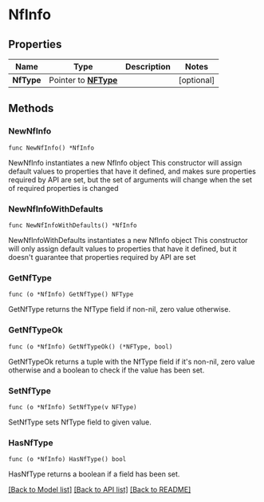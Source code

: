 # NfInfo

## Properties

Name | Type | Description | Notes
------------ | ------------- | ------------- | -------------
**NfType** | Pointer to [**NFType**](NFType.md) |  | [optional] 

## Methods

### NewNfInfo

`func NewNfInfo() *NfInfo`

NewNfInfo instantiates a new NfInfo object
This constructor will assign default values to properties that have it defined,
and makes sure properties required by API are set, but the set of arguments
will change when the set of required properties is changed

### NewNfInfoWithDefaults

`func NewNfInfoWithDefaults() *NfInfo`

NewNfInfoWithDefaults instantiates a new NfInfo object
This constructor will only assign default values to properties that have it defined,
but it doesn't guarantee that properties required by API are set

### GetNfType

`func (o *NfInfo) GetNfType() NFType`

GetNfType returns the NfType field if non-nil, zero value otherwise.

### GetNfTypeOk

`func (o *NfInfo) GetNfTypeOk() (*NFType, bool)`

GetNfTypeOk returns a tuple with the NfType field if it's non-nil, zero value otherwise
and a boolean to check if the value has been set.

### SetNfType

`func (o *NfInfo) SetNfType(v NFType)`

SetNfType sets NfType field to given value.

### HasNfType

`func (o *NfInfo) HasNfType() bool`

HasNfType returns a boolean if a field has been set.


[[Back to Model list]](../README.md#documentation-for-models) [[Back to API list]](../README.md#documentation-for-api-endpoints) [[Back to README]](../README.md)


